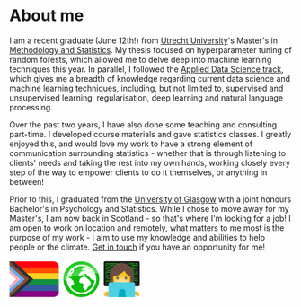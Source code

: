 # About me

I am a recent graduate (June 12th!) from [Utrecht University](https://www.uu.nl/en)'s Master's in [Methodology and Statistics](https://www.uu.nl/en/masters/methodology-and-statistics-behavioural-biomedical-and-social-sciences). My thesis focused on hyperparameter tuning of random forests, which allowed me to delve deep into machine learning techniques this year. In parallel, I followed the [Applied Data Science track](https://www.uu.nl/en/masters/methodology-and-statistics-behavioural-biomedical-and-social-sciences/tracks), which gives me a breadth of knowledge regarding current data science and machine learning techniques, including, but not limited to, supervised and unsupervised learning, regularisation, deep learning and natural language processing.

Over the past two years, I have also done some teaching and consulting part-time. I developed course materials and gave statistics classes. I greatly enjoyed this, and would love my work to have a strong element of communication surrounding statistics - whether that is through listening to clients' needs and taking the rest into my own hands, working closely every step of the way to empower clients to do it themselves, or anything in between!

Prior to this, I graduated from the [University of Glasgow](https://www.gla.ac.uk/) with a joint honours Bachelor's in Psychology and Statistics. While I chose to move away for my Master's, I am now back in Scotland - so that's where I'm looking for a job! I am open to work on location and remotely, what matters to me most is the purpose of my work - I aim to use my knowledge and abilities to help people or the climate. [Get in touch](https://judithneve.github.io/contact.html) if you have an opportunity for me!
<br><br>
<img src="img/progress.png" height="64" />&nbsp;&nbsp;<img src="img/planet.png" height="64" />&nbsp;&nbsp;<img src="img/laptop.png" height="64" />
